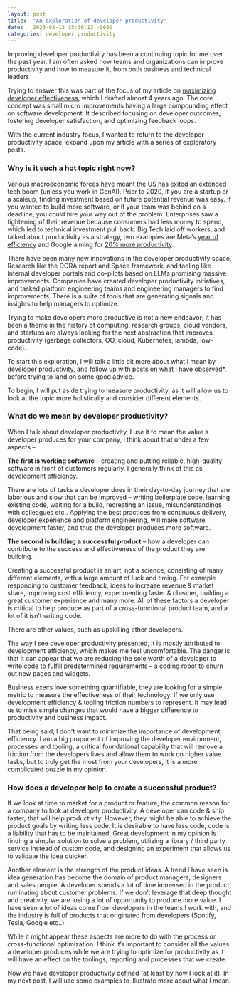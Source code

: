 ```yaml
---
layout: post
title:  "An exploration of developer productivity"
date:   2023-08-13 15:36:13 -0600
categories: developer productivity
---
```

<link rel="preconnect" href="https://fonts.googleapis.com">
<link rel="preconnect" href="https://fonts.gstatic.com" crossorigin>
<link href="https://fonts.googleapis.com/css2?family=Lora&family=Merriweather&family=Spectral:wght@400;500;600;700&display=swap" rel="stylesheet">

Improving developer productivity has been a continuing topic for me over the past year. I am often asked how teams and organizations can improve productivity and how to measure it, from both business and technical leaders

Trying to answer this was part of the focus of my article on [maximizing developer effectiveness][maximizing-developer-effectiveness], which I drafted almost 4 years ago. The core concept was small micro improvements having a large compounding effect on software development. It described focusing on developer outcomes, fostering developer satisfaction, and optimizing feedback loops.

With the current industry focus, I wanted to return to the developer productivity space, expand upon my article with a series of exploratory posts.

### Why is it such a hot topic right now?

Various macroeconomic forces have meant the US has exited an extended tech boom (unless you work in GenAI). Prior to 2020, if you are a startup or a scaleup, finding investment based on future potential revenue was easy. If you wanted to build more software, or if your team was behind on a deadline, you could hire your way out of the problem. Enterprises saw a tightening of their revenue because consumers had less money to spend, which led to technical investment pull back. Big Tech laid off workers, and talked about productivity as a strategy, two examples are Meta’s [year of efficiency][meta-efficiency] and Google aiming for [20% more productivity][google-productivity].

There have been many new innovations in the developer productivity space. Research like the DORA report and Space framework, and tooling like Internal developer portals and co-pilots based on LLMs promising massive improvements. Companies have created developer productivity initiatives, and tasked platform engineering teams and engineering managers to find improvements. There is a suite of tools that are generating signals and insights to help managers to optimize.

Trying to make developers more productive is not a new endeavor; it has been a theme in the history of computing, research groups, cloud vendors, and startups are always looking for the next abstraction that improves productivity (garbage collectors, OO, cloud, Kubernetes, lambda, low-code).

To start this exploration, I will talk a little bit more about what I mean by developer productivity, and follow up with posts on what I have observed*, before trying to land on some good advice.

To begin, I will put aside trying to measure productivity, as it will allow us to look at the topic more holistically and consider different elements.

### What do we mean by developer productivity?

When I talk about developer productivity, I use it to mean the value a developer produces for your company, I think about that under a few aspects –

**The first is working software** – creating and putting reliable, high-quality software in front of customers regularly. I generally think of this as development efficiency.

There are lots of tasks a developer does in their day-to-day journey that are laborious and slow that can be improved  – writing boilerplate code, learning existing code, waiting for a build, recreating an issue, misunderstandings with colleagues etc.. Applying the best practices from continuous delivery, developer experience and platform engineering, will make software development faster, and thus the developer produces more software.

**The second is building a successful product** – how a developer can contribute to the success and effectiveness of the product they are building.

Creating a successful product is an art, not a science, consisting of many different elements, with a large amount of luck and timing. For example responding to customer feedback, ideas to increase revenue & market share, improving cost efficiency, experimenting faster & cheaper, building a great customer experience and many more. All of these factors a developer is critical to help produce as part of a cross-functional product team, and a lot of it isn’t writing code.

There are other values, such as upskilling other developers. <more>

The way I see developer productivity presented, it is mostly attributed to development efficiency, which makes me feel uncomfortable. The danger is that it can appear that we are reducing the sole worth of a developer to write code to fulfill predetermined requirements – a coding robot to churn out new pages and widgets.

Business execs love something quantifiable, they are looking for a simple metric to measure the effectiveness of their technology. If we only use development efficiency & tooling friction numbers to represent. It may lead us to miss simple changes that would have a bigger difference to productivity and business impact.

That being said, I don't want to minimize the importance of development efficiency. I am a big proponent of improving the developer environment, processes and tooling, a critical foundational capability that will remove a friction from the developers lives and allow them to work on higher value tasks, but to truly get the most from your developers, it is a more complicated puzzle in my opinion.
### How does a developer help to create a successful product?

If we look at time to market for a product or feature, the common reason for a company to look at developer productivity. A developer can code & ship faster, that will help productivity. However, they might be able to achieve the product goals by writing less code. It is desirable to have less code, code is a liability that has to be maintained. Great development in my opinion is finding a simpler solution to solve a problem, utilizing a library / third party service instead of custom code, and designing an experiment that allows us to validate the idea quicker.

Another element is the strength of the product ideas. A trend I have seen is idea generation has become the domain of product managers, designers and sales people. A developer spends a lot of time immersed in the product, ruminating about customer problems. If we don’t leverage that deep thought and creativity, we are losing a lot of opportunity to produce more value. I have seen a lot of ideas come from developers in the teams I work with, and the industry is full of products that originated from developers (Spotify, Tesla, Google etc..).

While it might appear these aspects are more to do with the process or cross-functional optimization. I think it’s important to consider all the values a developer produces while we are trying to optimize for productivity as it will have an effect on the toolings, reporting and processes that we create.

Now we have developer productivity defined (at least by how I look at it). In my next post, I will use some examples to illustrate more about what I mean.

[maximizing-developer-effectiveness]: https://martinfowler.com/articles/developer-effectiveness.html
[meta-efficiency]:https://about.fb.com/news/2023/03/mark-zuckerberg-meta-year-of-efficiency/
[google-productivity]:https://www.theregister.com/2022/09/07/google_ceo_sundar_pichai_productivity/
